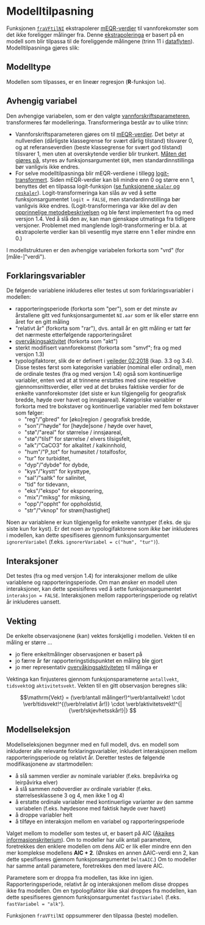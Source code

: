 # Modelltilpasning

Funksjonen [`fraVFtilNI`](fraVFtilNI.md) ekstrapolerer [mEQR-verdier](mEQR.md) til vannforekomster som det ikke foreligger målinger fra.
Denne [ekstrapoleringa](extrapol.md) er basert på en modell som blir tilpassa til de foreliggende målingene (trinn 11 i [dataflyten](dataflyt.md)).
Modelltilpasninga gjøres slik:


## Modelltype

Modellen som tilpasses, er en lineær regresjon (**R**-funksjon `lm`).


## Avhengig variabel

Den avhengige variabelen, som er den valgte [vannforskriftsparameteren](param.md), transformeres før modelleringa.
Transformeringa består av to ulike trinn:

* Vannforskriftsparameteren gjøres om til [mEQR-verdier](mEQR.md). Det betyr at nullverdien (dårligste klassegrense for svært dårlig tilstand) tilsvarer 0, og at referanseverdien (beste klassegrense for svært god tilstand) tilsvarer 1, men uten at overskytende verdier blir trunkert. [Måten det gjøres på](asympEQR.md), styres av funksjonsargumentet `EQR`, men standardinnstillinga bør vanligvis ikke endres.
* For selve modelltilpasninga blir mEQR-verdiene i tillegg [logit-transformert](https://en.wikipedia.org/wiki/Logit). Siden mEQR-verdier kan bli mindre enn 0 og større enn 1, benyttes det en tilpassa logit-funksjon ([se funksjonene `skaler` og `reskaler`](../R/Funksjon.R)). Logit-transformeringa kan slås av ved å sette funksjonsargumentet `logit = FALSE`, men standardinnstillinga bør vanligvis ikke endres. (Logit-transformeringa var ikke del av den [opprinnelige metodebeskrivelsen](http://hdl.handle.net/11250/2631056) og ble først implementert fra og med versjon 1.4. Ved å slå den av, kan man gjenskape utmatinga fra tidligere versjoner. Problemet med manglende logit-transformering er bl.a. at ekstrapolerte verdier kan bli vesentlig mye større enn 1 eller mindre enn 0.)

I modellstrukturen er den avhengige variabelen forkorta som "vrd" (for [måle-]"verdi").


## Forklaringsvariabler

De følgende variablene inkluderes eller testes ut som forklaringsvariabler i modellen:

* rapporteringsperiode (forkorta som "per"), som er det minste av årstallene gitt ved funksjonsargumentet `NI.aar` som er lik eller større enn året for en gitt måling 
* "relativt år" (forkorta som "rar"), dvs. antall år en gitt måling er tatt før det nærmeste etterfølgende rapporteringsåret
* [overvåkingsaktivitet](aktiv.md) (forkorta som "akt")
* sterkt modifisert vannforekomst (forkorta som "smvf"; fra og med versjon 1.3)
* typologifaktorer, slik de er definert i [veileder 02:2018](https://www.vannportalen.no/veiledere/klassifiseringsveileder/) (kap. 3.3 og 3.4). Disse testes først som kategoriske variabler (nominal eller ordinal), men de ordinale testes (fra og med versjon 1.4) også som kontinuerlige variabler, enten ved at at trinnene erstattes med sine respektive gjennomsnittsverdier, eller ved at det brukes faktiske verdier for de enkelte vannforekomster (det siste er kun tilgjengelig for geografisk bredde, høyde over havet og innsjøareal). Kategoriske variabler er forkorta med tre bokstaver og kontinuerlige variabler med fem bokstaver som følger:
  * "reg"/"gbred" for [øko]region / geografisk bredde,
  * "son"/"høyde" for [høyde]sone / høyde over havet,
  * "stø"/"areal" for størrelse / innsjøareal,
  * "stø"/"tilsf" for størrelse / elvers tilsigsfelt,
  * "alk"/"CaCO3" for alkalitet / kalkinnhold,
  * "hum"/"P_tot" for humøsitet / totalfosfor,
  * "tur" for turbiditet,
  * "dyp"/"dybde" for dybde,
  * "kys"/"kystt" for kysttype,
  * "sal"/"saltk" for salinitet,
  * "tid" for tidevann,
  * "eks"/"ekspo" for eksponering,
  * "mix"/"miksg" for miksing,
  * "opp"/"oppht" for oppholdstid,
  * "str"/"vknop" for strøm[hastighet]

Noen av variablene er kun tilgjengelig for enkelte vanntyper (f.eks. de sju siste kun for kyst). 
Er det noen av typologifaktorene som _ikke_ bør inkluderes i modellen, kan dette spesifiseres gjennom funksjonsargumentet `ignorerVariabel` (f.eks. `ignorerVariabel = c("hum", "tur")`).


## Interaksjoner

Det testes (fra og med versjon 1.4) for interaksjoner mellom de ulike variablene og rapporteringsperiode.
Om man ønsker en modell uten interaksjoner, kan dette spesisiferes ved å sette funksjonsargumentet `interaksjon = FALSE`.
Interaksjonen mellom rapporteringsperiode og relativt år inkluderes uansett.


## Vekting

De enkelte observasjonene (kan) vektes forskjellig i modellen.
Vekten til en måling er større ...

* jo flere enkeltmålinger observasjonen er basert på
* jo færre år før rapporteringstidspunktet en måling ble gjort
* jo mer representativ [overvåkingsaktiviteten](aktiv.md) til målinga er 

Vektinga kan finjusteres gjennom funksjonsparameterne `antallvekt`, `tidsvekt`og `aktivitetsvekt`.
Vekten til en gitt observasjon beregnes slik:

$$\mathrm{Vekt} = (\verb!antall målinger!)^\verb!antallvekt! \cdot \verb!tidsvekt!^{(\verb!relativt år!)} \cdot \verb!aktivitetsvekt!^{|{\verb!skjevhetsskår!}|} $$


## Modellseleksjon

Modellseleksjonen begynner med en full modell, dvs. en modell som inkluderer alle relevante forklaringsvariabler, inkludert interaksjonen mellom rapporteringsperiode og relativt år. 
Deretter testes de følgende modifikasjonene av startmodellen:

* å slå sammen verdier av nominale variabler (f.eks. brepåvirka og leirpåvirka elver) 
* å slå sammen *nabo*verdier av ordinale variabler (f.eks. størrelsesklassene 3 og 4, men ikke 1 og 4)
* å erstatte ordinale variabler med kontinuerlige varianter av den samme variabelen (f.eks. høydesone med faktisk høyde over havet)
* å droppe variabler helt
* å tilføye en interaksjon mellom en variabel og rapporteringsperiode

Valget mellom to modeller som testes ut, er basert på AIC ([Akaikes informasjonskriterium](https://en.wikipedia.org/wiki/Akaike_information_criterion)). 
Om to modeller har ulik antall parametere, foretrekkes den enklere modellen om dens AIC er lik eller mindre enn den mer komplekse modellens **AIC + 2**.
(Ønskes en annen &Delta;AIC-verdi enn 2, kan dette spesifiseres gjennom funksjonsargumentet `DeltaAIC`.) 
Om to modeller har samme antall parametere, foretrekkes den med lavere AIC.

Parametere som er droppa fra modellen, tas ikke inn igjen.
Rapporteringsperiode, relativt år og interaksjonen mellom disse droppes ikke fra modellen.
Om en typologifaktor ikke skal droppes fra modellen, kan dette spesifiseres gjennom funksjonsargumentet `fastVariabel` (f.eks. `fastVariabel = "alk"`).

Funksjonen `fraVFtilNI` oppsummerer den tilpassa (beste) modellen.

